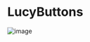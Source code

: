# LucyButtons

![image](https://github.com/The-Graze/LucyButtons/assets/82724623/87d1f20f-edc7-46d6-89cf-e7861c170089)
